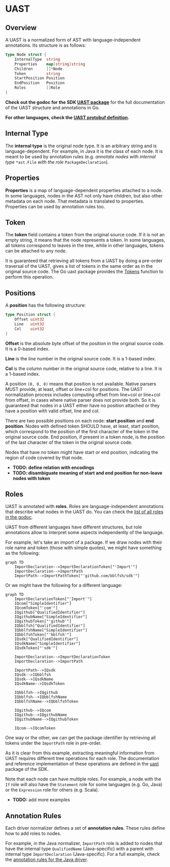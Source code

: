 
# UAST

## Overview

A UAST is a normalized form of AST with language-independent annotations. Its
structure is as follows:

```go
type Node struct {
	InternalType  string
	Properties    map[string]string
	Children      []*Node
	Token         string
	StartPosition Position
	EndPosition   Position
	Roles         []Role
}
```

**Check out the godoc for the SDK [UAST package](https://godoc.org/github.com/bblfsh/sdk/uast)**
for the full documentation of the UAST structure and annotations in Go.

**For other languages, check the [UAST protobuf definition](https://github.com/bblfsh/sdk/blob/master/uast/generated.proto).**


## Internal Type

The **internal type** is the original node type. It is an arbitrary string and
is language-dependent. For example, in Java it is the class of each node. It is
meant to be used by annotation rules (e.g. *annotate nodes with internal type*
`*ast.File` *with the role* `PackageDeclaration`).

## Properties

**Properties** is a map of language-dependent properties attached to a node. In some
languages, nodes in the AST not only have children, but also other metadata on
each node. That metadata is translated to properties. Properties can be used by
annotation rules too.

## Token

The **token** field contains a token from the original source code. If it is not
an empty string, it means that the node represents a token. In some languages,
all tokens correspond to leaves in the tree, while in other languages, tokens
can be attached to any node.

It is guaranteed that retrieving all tokens from a UAST by doing a pre-order
traversal of the UAST, gives a list of tokens in the same order as in the original
source code. The Go uast package provides the [Tokens](https://godoc.org/github.com/bblfsh/sdk/uast#Tokens)
function to perform this operation.

## Positions

A **position** has the following structure:

```go
type Position struct {
	Offset uint32
	Line   uint32
	Col    uint32
}
```

**Offset** is the absolute byte offset of the position in the original source code.
It is a 0-based index.

**Line** is the line number in the original source code. It is a 1-based index.

**Col** is the column number in the original source code, relative to a line.
It is a 1-based index.

A position `(0, 0, 0)` means that position is not available. Native parsers
MUST provide, at least, offset or line+col for positions. The UAST normalization
process includes computing offset from line+col or line+col from offset, in cases
where native parser does not provide both. So it is guaranteed that nodes in
a UAST either have no position attached or they have a position with valid
offset, line and col.

There are two possible positions on each node: **start position** and **end position**.
Nodes with defined token SHOULD have, at least, start position, which correspond
to the position of the first character of the token in the original source code.
End position, if present in a token node, is the position of the last character
of the token in the original source code.

Nodes that have no token might have start or end position, indicating the region
of code covered by that node.

* **TODO: define relation with encodings**
* **TODO: disambiguate meaning of start and end position for non-leave nodes with token**

## Roles

UAST is annotated with **roles**. Roles are language-independent annotations that
describe what nodes in the UAST do. You can check the
[list of all roles in the godoc](http://godoc.org/github.com/bblfsh/sdk/uast/#Role).

UAST from different languages have different structures, but role annotations
allow to interpret some aspects independently of the language.

For example, let's take an import of a package. If we draw nodes with their role
name and token (those with simple quotes), we might have something as the
following:

```mermaid
graph TD
    ImportDeclaration-->ImportDeclarationToken["'Import'"]
    ImportDeclaration-->ImportPath
    ImportPath-->ImportPathToken["'github.com/bblfsh/sdk'"]
```

Or we might have the following for a different language:

```mermaid
graph TD
    ImportDeclarationToken["'Import'"]
    IQcom["SimpleIdentifier"]
    IQcomToken["'com'"]
    IQgithub["QualifiedIdentifier"]
    IQgithubName["SimpleIdentifier"]
    IQgithubToken["'github'"]
    IQbblfsh["QualifiedIdentifier"]
    IQbblfshName["SimpleIdentifier"]
    IQbblfshToken["'bblfsh'"]
    IQsdk["QualifiedIdentifier"]
    IQsdkName["SimpleIdentifier"]
    IQsdkToken["'sdk'"]

    ImportDeclaration-->ImportDeclarationToken
    ImportDeclaration-->ImportPath

    ImportPath-->IQsdk
    IQsdk-->IQbblfsh
    IQsdk-->IQsdkName
    IQsdkName-->IQsdkToken

    IQbblfsh-->IQgithub
    IQbblfsh-->IQbblfshName
    IQbblfshName-->IQbblfshToken

    IQgithub-->IQcom
    IQgithub-->IQgithubName
    IQgithubName-->IQgithubToken

    IQcom-->IQcomToken
```

One way or the other, we can get the package identifier by retrieving all tokens
under the `ImportPath` role in pre-order.

As it is clear from this example, extracting meaningful information from UAST
requires different tree operations for each role. The documentation and reference
implementation of these operations are defined in the
[uast](http://godoc.org/github.com/bblfsh/sdk/uast/)
package of the SDK.

Note that each node can have multiple roles. For example, a node with the
`If` role will also have the `Statement` role for some languages (e.g. Go, Java)
or the `Expression` role for others (e.g. Scala).

* **TODO:** add more examples

## Annotation Rules

Each driver normalizer defines a set of **annotation rules**. These rules define
how to add roles to nodes.

For example, in the Java normalizer, `ImportPath` role is added to nodes that
have the internal type `QualifiedName` (Java-specific) with a parent with internal
type `ImportDeclaration` (Java-specific). For a full example, check the
[annotation rules for the Java driver](https://godoc.org/github.com/bblfsh/java-driver/driver/normalizer#pkg-variables).

